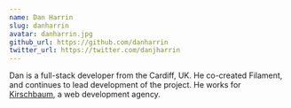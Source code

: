 ```yaml
---
name: Dan Harrin
slug: danharrin
avatar: danharrin.jpg
github_url: https://github.com/danharrin
twitter_url: https://twitter.com/danjharrin
---
```


Dan is a full-stack developer from the Cardiff, UK. He co-created Filament, and continues to lead development of the project. He works for [Kirschbaum](https://kirschbaumdevelopment.com/), a web development agency.
